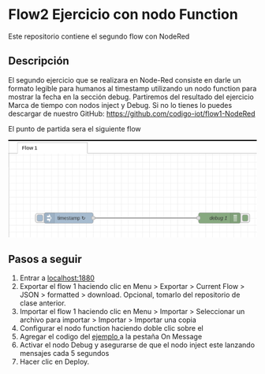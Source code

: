 # Flow2 Ejercicio con nodo Function
Este repositorio contiene el segundo flow con NodeRed

## Descripción
El segundo ejercicio que se realizara en Node-Red consiste en darle un formato legible para humanos al timestamp utilizando un nodo function para mostrar la fecha en la sección debug. Partiremos del resultado del ejercicio Marca de tiempo con nodos inject y Debug. Si no lo tienes lo puedes descargar de nuestro GitHub: https://github.com/codigo-iot/flow1-NodeRed

El punto de partida sera el siguiente flow

![](nodeRed_Flow2/primerflow.png)



## Pasos a seguir
1. Entrar a [localhost:1880](http://localhost:1880)
2. Exportar el flow 1 haciendo clic en Menu > Exportar > Current Flow > JSON > formatted > download. Opcional, tomarlo del repositorio de clase anterior.
3. Importar el flow 1 haciendo clic en Menu > Importar > Seleccionar un archivo para importar > Importar > Importar una copia
4. Configurar el nodo function haciendo doble clic sobre el
5. Agregar el codigo del [ejemplo ](https://edu.codigoiot.com/mod/lesson/view.php?id=3896&pageid=3824) a la pestaña On Message
6. Activar el nodo Debug y asegurarse de que el nodo inject este lanzando mensajes cada 5 segundos
7. Hacer clic en Deploy.



